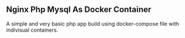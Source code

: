 ## Nginx Php Mysql As Docker Container
A simple and very basic  php app build using docker-compose file
with indivisual containers.

